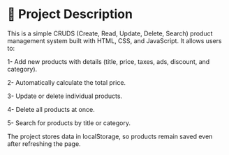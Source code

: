 # 📌 Project Description

This is a simple CRUDS (Create, Read, Update, Delete, Search) product management system built with HTML, CSS, and JavaScript.
It allows users to:

1- Add new products with details (title, price, taxes, ads, discount, and category).

2- Automatically calculate the total price.

3- Update or delete individual products.

4- Delete all products at once.

5- Search for products by title or category.

The project stores data in localStorage, so products remain saved even after refreshing the page.
